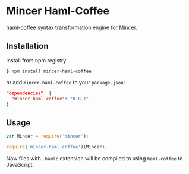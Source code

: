 # Mincer Haml-Coffee

[haml-coffee syntax](https://github.com/sstephenson/haml-coffee) transformation engine for [Mincer](https://github.com/nodeca/mincer).

## Installation

Install from npm registry:

```
$ npm install mincer-haml-coffee
```

or add `mincer-haml-coffee` to your `package.json`:

```json
"dependencies": {
  "mincer-haml-coffee": "0.0.1"
}
```


## Usage

```js
var Mincer = require('mincer');

require('mincer-haml-coffee')(Mincer);
```

Now files with `.hamlc` extension will be compiled to using `haml-coffee` to JavaScript.
